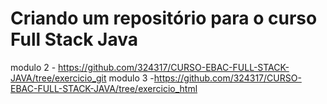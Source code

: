 # Criando um repositório para o curso Full Stack Java 

modulo 2 - https://github.com/324317/CURSO-EBAC-FULL-STACK-JAVA/tree/exercicio_git
modulo 3 -https://github.com/324317/CURSO-EBAC-FULL-STACK-JAVA/tree/exercicio_html
